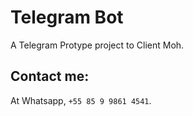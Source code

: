 # Telegram Bot

A Telegram Protype project to Client Moh.

## Contact me:

At Whatsapp, `+55 85 9 9861 4541`.
